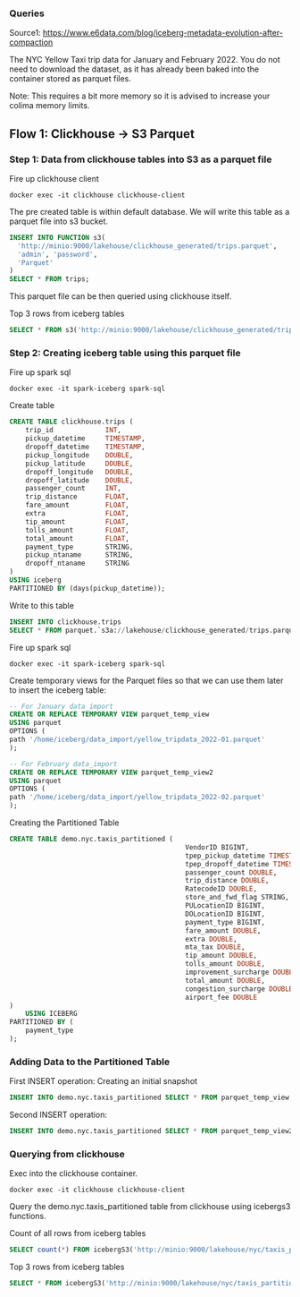 ### Queries
Source1: https://www.e6data.com/blog/iceberg-metadata-evolution-after-compaction

The NYC Yellow Taxi trip data for January and February 2022. You do not need to download the dataset, as it has already been baked into the container stored as parquet files.

Note: This requires a bit more memory so it is advised to increase your colima memory limits.

## Flow 1: Clickhouse -> S3 Parquet

### Step 1: Data from clickhouse tables into S3 as a parquet file

Fire up clickhouse client

```shell
docker exec -it clickhouse clickhouse-client
```
The pre created table is within default database. We will write this table as a parquet file into s3 bucket.

```sql
INSERT INTO FUNCTION s3(
  'http://minio:9000/lakehouse/clickhouse_generated/trips.parquet',
  'admin', 'password',
  'Parquet'
)
SELECT * FROM trips;
```

This parquet file can be then queried using clickhouse itself. 

Top 3 rows from iceberg tables
```sql
SELECT * FROM s3('http://minio:9000/lakehouse/clickhouse_generated/trips.parquet','admin','password') LIMIT 3;
```

### Step 2: Creating iceberg table using this parquet file
Fire up spark sql

```shell
docker exec -it spark-iceberg spark-sql
```
Create table
```sql
CREATE TABLE clickhouse.trips (
    trip_id             INT,
    pickup_datetime     TIMESTAMP,
    dropoff_datetime    TIMESTAMP,
    pickup_longitude    DOUBLE,
    pickup_latitude     DOUBLE,
    dropoff_longitude   DOUBLE,
    dropoff_latitude    DOUBLE,
    passenger_count     INT,
    trip_distance       FLOAT,
    fare_amount         FLOAT,
    extra               FLOAT,
    tip_amount          FLOAT,
    tolls_amount        FLOAT,
    total_amount        FLOAT,
    payment_type        STRING,
    pickup_ntaname      STRING,
    dropoff_ntaname     STRING
)
USING iceberg
PARTITIONED BY (days(pickup_datetime));
```
Write to this table
```sql
INSERT INTO clickhouse.trips
SELECT * FROM parquet.`s3a://lakehouse/clickhouse_generated/trips.parquet`;
```


Fire up spark sql

```shell
docker exec -it spark-iceberg spark-sql
```

Create temporary views for the Parquet files so that we can use them later to insert the iceberg table:

```sql
-- For January data_import
CREATE OR REPLACE TEMPORARY VIEW parquet_temp_view
USING parquet
OPTIONS (
path '/home/iceberg/data_import/yellow_tripdata_2022-01.parquet'
);

-- For February data_import
CREATE OR REPLACE TEMPORARY VIEW parquet_temp_view2
USING parquet
OPTIONS (
path '/home/iceberg/data_import/yellow_tripdata_2022-02.parquet'
);
```

Creating the Partitioned Table

```sql
CREATE TABLE demo.nyc.taxis_partitioned (
                                            VendorID BIGINT,
                                            tpep_pickup_datetime TIMESTAMP,
                                            tpep_dropoff_datetime TIMESTAMP,
                                            passenger_count DOUBLE,
                                            trip_distance DOUBLE,
                                            RatecodeID DOUBLE,
                                            store_and_fwd_flag STRING,
                                            PULocationID BIGINT,
                                            DOLocationID BIGINT,
                                            payment_type BIGINT,
                                            fare_amount DOUBLE,
                                            extra DOUBLE,
                                            mta_tax DOUBLE,
                                            tip_amount DOUBLE,
                                            tolls_amount DOUBLE,
                                            improvement_surcharge DOUBLE,
                                            total_amount DOUBLE,
                                            congestion_surcharge DOUBLE,
                                            airport_fee DOUBLE
)
    USING ICEBERG
PARTITIONED BY (
    payment_type
);
```

### Adding Data to the Partitioned Table

First INSERT operation: Creating an initial snapshot
```sql
INSERT INTO demo.nyc.taxis_partitioned SELECT * FROM parquet_temp_view;
```

Second INSERT operation:

```sql
INSERT INTO demo.nyc.taxis_partitioned SELECT * FROM parquet_temp_view2;
```
 
### Querying from clickhouse

Exec into the clickhouse container.

```shell
docker exec -it clickhouse clickhouse-client
```

Query the demo.nyc.taxis_partitioned table from clickhouse using icebergs3 functions.

Count of all rows from iceberg tables
```sql
SELECT count(*) FROM icebergS3('http://minio:9000/lakehouse/nyc/taxis_partitioned','admin','password');
```

Top 3 rows from iceberg tables
```sql
SELECT * FROM icebergS3('http://minio:9000/lakehouse/nyc/taxis_partitioned','admin','password') LIMIT 3;
```
